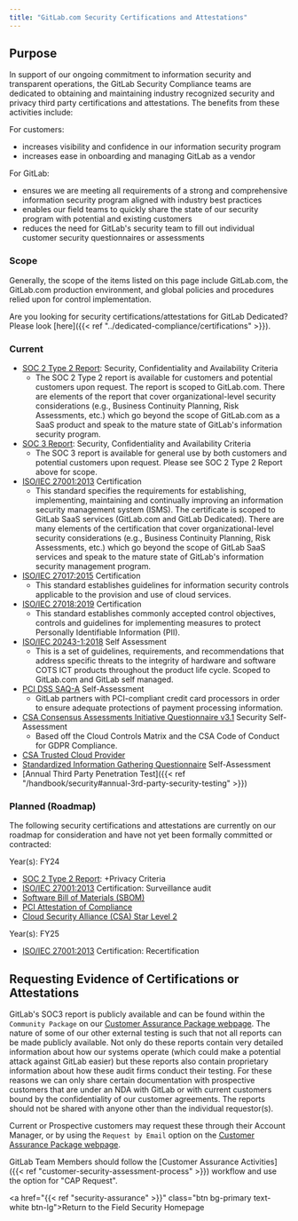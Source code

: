 ```yaml
---
title: "GitLab.com Security Certifications and Attestations"
---
```


## Purpose

In support of our ongoing commitment to information security and transparent operations, the GitLab Security Compliance teams are dedicated to obtaining and maintaining industry recognized security and privacy third party certifications and attestations. The benefits from these activities include:

For customers:

- increases visibility and confidence in our information security program
- increases ease in onboarding and managing GitLab as a vendor

For GitLab:

- ensures we are meeting all requirements of a strong and comprehensive information security program aligned with industry best practices
- enables our field teams to quickly share the state of our security program with potential and existing customers
- reduces the need for GitLab's security team to fill out individual customer security questionnaires or assessments

### Scope

Generally, the scope of the items listed on this page include GitLab.com, the GitLab.com production environment, and global policies and procedures relied upon for control implementation.

Are you looking for security certifications/attestations for GitLab Dedicated? Please look [here]({{< ref "../dedicated-compliance/certifications" >}}).

### Current

- [SOC 2 Type 2 Report](https://www.aicpa.org/interestareas/frc/assuranceadvisoryservices/aicpasoc2report.html): Security, Confidentiality and Availability Criteria
   - The SOC 2 Type 2 report is available for customers and potential customers upon request. The report is scoped to GitLab.com. There are elements of the report that cover organizational-level security considerations (e.g., Business Continuity Planning, Risk Assessments, etc.) which go beyond the scope of GitLab.com as a SaaS product and speak to the mature state of GitLab's information security program.
- [SOC 3 Report](https://www.aicpa.org/interestareas/frc/assuranceadvisoryservices/aicpasoc3report.html): Security, Confidentiality and Availability Criteria
   - The SOC 3 report is available for general use by both customers and potential customers upon request. Please see SOC 2 Type 2 Report above for scope.
- [ISO/IEC 27001:2013](https://www.iso.org/isoiec-27001-information-security.html) Certification
   - This standard specifies the requirements for establishing, implementing, maintaining and continually improving an information security management system (ISMS). The certificate is scoped to GitLab SaaS services (GitLab.com and GitLab Dedicated). There are many elements of the certification that cover organizational-level security considerations (e.g., Business Continuity Planning, Risk Assessments, etc.) which go beyond the scope of GitLab SaaS services and speak to the mature state of GitLab's information security management program.
- [ISO/IEC 27017:2015](https://www.iso.org/standard/43757.html) Certification
   - This standard establishes guidelines for information security controls applicable to the provision and use of cloud services.
- [ISO/IEC 27018:2019](https://www.iso.org/standard/76559.html) Certification
   - This standard establishes commonly accepted control objectives, controls and guidelines for implementing measures to protect Personally Identifiable Information (PII).
- [ISO/IEC 20243-1:2018](https://www.iso.org/standard/74399.html) Self Assessment
   - This is a set of guidelines, requirements, and recommendations that address specific threats to the integrity of hardware and software COTS ICT products throughout the product life cycle. Scoped to GitLab.com and GitLab self managed.
- [PCI DSS SAQ-A](https://www.pcisecuritystandards.org/pci_security/completing_self_assessment) Self-Assessment
   - GitLab partners with PCI-compliant credit card processors in order to ensure adequate protections of payment processing information.
- [CSA Consensus Assessments Initiative Questionnaire v3.1](https://cloudsecurityalliance.org/star/registry/gitlab/) Security Self-Assessment
   - Based off the Cloud Controls Matrix and the CSA Code of Conduct for GDPR Compliance.
- [CSA Trusted Cloud Provider](https://cloudsecurityalliance.org/artifacts/trusted-cloud-provider-faq/)
- [Standardized Information Gathering Questionnaire](https://sharedassessments.org/sig/) Self-Assessment
- [Annual Third Party Penetration Test]({{< ref "/handbook/security#annual-3rd-party-security-testing" >}})

### Planned (Roadmap)

The following security certifications and attestations are currently on our roadmap for consideration and have not yet been formally committed or contracted:

Year(s): FY24

- [SOC 2 Type 2 Report](https://www.aicpa.org/interestareas/frc/assuranceadvisoryservices/aicpasoc2report.html): +Privacy Criteria
- [ISO/IEC 27001:2013](https://www.iso.org/isoiec-27001-information-security.html) Certification: Surveillance audit
- [Software Bill of Materials (SBOM)](https://www.whitehouse.gov/briefing-room/presidential-actions/2021/05/12/executive-order-on-improving-the-nations-cybersecurity/)
- [PCI Attestation of Compliance](https://www.pcisecuritystandards.org/)
- [Cloud Security Alliance (CSA) Star Level 2](https://cloudsecurityalliance.org/star/)

Year(s): FY25

- [ISO/IEC 27001:2013](https://www.iso.org/isoiec-27001-information-security.html) Certification: Recertification

## Requesting Evidence of Certifications or Attestations

GitLab's SOC3 report is publicly available and can be found within the `Community Package` on our [Customer Assurance Package webpage](https://about.gitlab.com/security/cap/). The nature of some of our other external testing is such that not all reports can be made publicly available. Not only do these reports contain very detailed information about how our systems operate (which could make a potential attack against GitLab easier) but these reports also contain proprietary information about how these audit firms conduct their testing. For these reasons we can only share certain documentation with prospective customers that are under an NDA with GitLab or with current customers bound by the confidentiality of our customer agreements. The reports should not be shared with anyone other than the individual requestor(s).

Current or Prospective customers may request these through their Account Manager, or by using the `Request by Email` option on the [Customer Assurance Package webpage](https://about.gitlab.com/security/cap/).

GitLab Team Members should follow the [Customer Assurance Activities]({{< ref "customer-security-assessment-process" >}}) workflow and use the option for "CAP Request".

<a href="{{< ref "security-assurance" >}}" class="btn bg-primary text-white btn-lg">Return to the Field Security Homepage</a>
